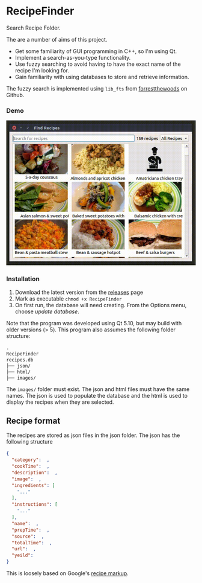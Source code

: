 # RecipeFinder
Search Recipe Folder.

The are a number of aims of this project.  
* Get some familiarity of GUI programming in C++, so I'm using Qt.  
* Implement a search-as-you-type functionality.   
* Use fuzzy searching to avoid having to have the exact name of the recipe I'm looking for.  
* Gain familiarity with using databases to store and retrieve information.

The fuzzy search is implemented using ```lib_fts``` from [forrestthewoods](https://github.com/forrestthewoods/lib_fts) on Github.

### Demo

![](./recipefinder.gif)


### Installation
1. Download the latest version from the [releases](https://github.com/strangetom/RecipeFinder/releases) page
2. Mark as executable ```chmod +x RecipeFinder```
3. On first run, the database will need creating. From the Options menu, choose _update database_.

Note that the program was developed using Qt 5.10, but may build with older versions (> 5). 
This program also assumes the following folder structure:
```
.
RecipeFinder
recipes.db
├── json/
├── html/
├── images/
```
The ```images/``` folder must exist. 
The json and html files must have the same names. The json is used to populate the database and the html is used to display the recipes when they are selected.  

## Recipe format
The recipes are stored as json files in the json folder. The json has the following structure
```json
{
  "category":  ,
  "cookTime":  ,
  "description":  ,
  "image":  ,
  "ingredients": [
    "..."
  ],
  "instructions": [
    "..."
  ],
  "name":  ,
  "prepTime":  ,
  "source":  ,
  "totalTime":  ,
  "url":  ,
  "yeild":
}
```
This is loosely based on Google's [recipe markup](https://developers.google.com/search/docs/data-types/recipes).

